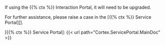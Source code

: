 If using the {{% ctx %}} Interaction Portal, it will need to be upgraded.

For further assistance, please raise a case in the [{{% ctx %}} Service Portal][].

[{{% ctx %}} Service Portal]: {{< url path="Cortex.ServicePortal.MainDoc" >}}
